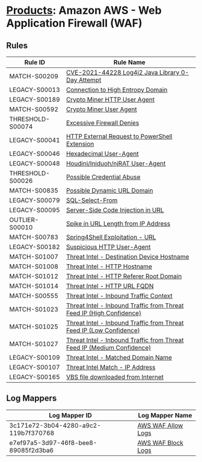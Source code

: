 # [Products](README.md): Amazon AWS - Web Application Firewall (WAF)

## Rules

|Rule ID|Rule Name|
|----|----|
|MATCH-S00209|[CVE-2021-44228 Log4j2 Java Library 0-Day Attempt](../rules/MATCH-S00209.md)|
|LEGACY-S00013|[Connection to High Entropy Domain](../rules/LEGACY-S00013.md)|
|LEGACY-S00189|[Crypto Miner HTTP User Agent](../rules/LEGACY-S00189.md)|
|MATCH-S00592|[Crypto Miner User Agent](../rules/MATCH-S00592.md)|
|THRESHOLD-S00074|[Excessive Firewall Denies](../rules/THRESHOLD-S00074.md)|
|LEGACY-S00041|[HTTP External Request to PowerShell Extension](../rules/LEGACY-S00041.md)|
|LEGACY-S00046|[Hexadecimal User-Agent](../rules/LEGACY-S00046.md)|
|LEGACY-S00048|[Houdini/Iniduoh/njRAT User-Agent](../rules/LEGACY-S00048.md)|
|THRESHOLD-S00026|[Possible Credential Abuse](../rules/THRESHOLD-S00026.md)|
|MATCH-S00835|[Possible Dynamic URL Domain](../rules/MATCH-S00835.md)|
|LEGACY-S00079|[SQL-Select-From](../rules/LEGACY-S00079.md)|
|LEGACY-S00095|[Server-Side Code Injection in URL](../rules/LEGACY-S00095.md)|
|OUTLIER-S00010|[Spike in URL Length from IP Address](../rules/OUTLIER-S00010.md)|
|MATCH-S00783|[Spring4Shell Exploitation - URL](../rules/MATCH-S00783.md)|
|LEGACY-S00182|[Suspicious HTTP User-Agent](../rules/LEGACY-S00182.md)|
|MATCH-S01007|[Threat Intel - Destination Device Hostname](../rules/MATCH-S01007.md)|
|MATCH-S01008|[Threat Intel - HTTP Hostname](../rules/MATCH-S01008.md)|
|MATCH-S01012|[Threat Intel - HTTP Referer Root Domain](../rules/MATCH-S01012.md)|
|MATCH-S01014|[Threat Intel - HTTP URL FQDN](../rules/MATCH-S01014.md)|
|MATCH-S00555|[Threat Intel - Inbound Traffic Context](../rules/MATCH-S00555.md)|
|MATCH-S01023|[Threat Intel - Inbound Traffic from Threat Feed IP (High Confidence)](../rules/MATCH-S01023.md)|
|MATCH-S01025|[Threat Intel - Inbound Traffic from Threat Feed IP (Low Confidence)](../rules/MATCH-S01025.md)|
|MATCH-S01027|[Threat Intel - Inbound Traffic from Threat Feed IP (Medium Confidence)](../rules/MATCH-S01027.md)|
|LEGACY-S00109|[Threat Intel - Matched Domain Name](../rules/LEGACY-S00109.md)|
|LEGACY-S00107|[Threat Intel Match - IP Address](../rules/LEGACY-S00107.md)|
|LEGACY-S00165|[VBS file downloaded from Internet](../rules/LEGACY-S00165.md)|


## Log Mappers

|Log Mapper ID|Log Mapper Name|
|----|----|
|3c171e72-3b04-4280-a9c2-119b7f370768|[AWS WAF Allow Logs](../mappings/3c171e72-3b04-4280-a9c2-119b7f370768.md)|
|e7ef97a5-3d97-46f8-bee8-89085f2d3ba6|[AWS WAF Block Logs](../mappings/e7ef97a5-3d97-46f8-bee8-89085f2d3ba6.md)|


